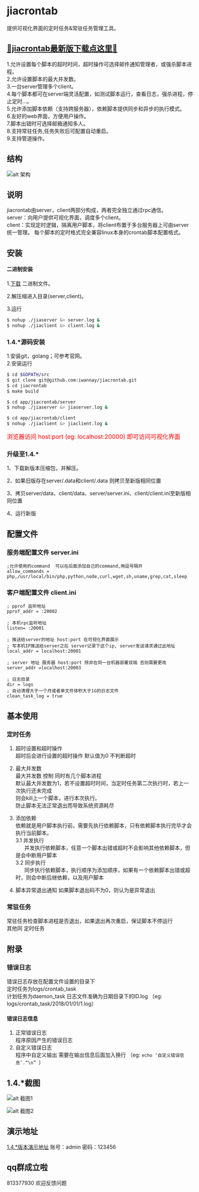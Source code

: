 # jiacrontab
提供可视化界面的定时任务&常驻任务管理工具。
## [🔴jiacrontab最新版下载点这里🔴](https://jiacrontab.iwannay.cn/download/)

1.允许设置每个脚本的超时时间，超时操作可选择邮件通知管理者，或强杀脚本进程。  
2.允许设置脚本的最大并发数。  
3.一台server管理多个client。  
4.每个脚本都可在server端灵活配置，如测试脚本运行，查看日志，强杀进程，停止定时...。  
5.允许添加脚本依赖（支持跨服务器），依赖脚本提供同步和异步的执行模式。  
6.友好的web界面，方便用户操作。  
7.脚本出错时可选择邮箱通知多人。  
8.支持常驻任务,任务失败后可配置自动重启。  
9.支持管道操作。

## 结构

![alt 架构](https://raw.githubusercontent.com/iwannay/static_dir/master/jiacrontab_arch.PNG)

## 说明
jiacrontab由server，client两部分构成，两者完全独立通过rpc通信。  
server：向用户提供可视化界面，调度多个client。  
client：实现定时逻辑，隔离用户脚本，将client布置于多台服务器上可由server统一管理。
每个脚本的定时格式完全兼容linux本身的crontab脚本配置格式。

## 安装
#### 二进制安装  
1.[下载](https://jiacrontab.iwannay.cn/download/) 二进制文件。  

2.解压缩进入目录(server,client)。  

3.运行  
```sh
$ nohup ./jiaserver &> server.log &
$ nohup ./jiaclient &> client.log &     
```

### 1.4.*源码安装
1.安装git，golang；可参考官网。  
2.安装运行
```sh
$ cd $GOPATH/src
$ git clone git@github.com:iwannay/jiacrontab.git
$ cd jiacrontab
$ make build

$ cd app/jiacrontab/server
$ nohup ./jiaserver &> jiaserver.log &

$ cd app/jiacrontab/client
$ nohup ./jiaclient &> jiaclient.log &
```
<font color="red" size="3">浏览器访问 host:port (eg: localhost:20000) 即可访问可视化界面</font>

### 升级至1.4.*

1、下载新版本压缩包，并解压。  

2、如果旧版存在server/.data和client/.data 则拷贝至新版相同位置

3、拷贝server/data、client/data、server/server.ini、client/client.ini至新版相同位置

4、运行新版

## 配置文件
### 服务端配置文件 server.ini
```
;允许使用的command  可以在后面添加自己的command,用逗号隔开
allow_commands = php,/usr/local/bin/php,python,node,curl,wget,sh,uname,grep,cat,sleep
```

### 客户端配置文件 client.ini
```
; pprof 监听地址
pprof_addr = :20002

; 本机rpc监听地址
listen= :20001

; 推送给server的地址 host:port 在可视化界面展示
; 写本机IP推送给server之后 server记录下这个ip, server发送请求通过此地址
local_addr = localhost:20001

; server 地址 服务器 host:port 除非在同一台机器部署双端 否则需要更改
server_addr =localhost:20003

; 日志目录
dir = logs
; 自动清理大于一个月或者单文件体积大于1G的日志文件
clean_task_log = true
```

## 基本使用
### 定时任务
1. 超时设置和超时操作  
超时后会进行设置的超时操作 默认值为0 不判断超时  

2. 最大并发数  
最大并发数 控制 同时有几个脚本进程  
默认最大并发数为1，若不设置超时时间，当定时任务第二次执行时，若上一次执行还未完成  
则会kill上一个脚本，进行本次执行。  
防止脚本无法正常退出而导致系统资源耗尽  

3. 添加依赖  
依赖就是用户脚本执行前，需要先执行依赖脚本，只有依赖脚本执行完毕才会执行当前脚本。  
3.1 并发执行  
&nbsp;&nbsp;&nbsp;&nbsp;&nbsp;&nbsp;并发执行依赖脚本，任意一个脚本出错或超时不会影响其他依赖脚本，但是会中断用户脚本  
3.2 同步执行  
&nbsp;&nbsp;&nbsp;&nbsp;&nbsp;&nbsp;同步执行依赖脚本，执行顺序为添加顺序，如果有一个依赖脚本出错或超时，则会中断后继依赖，以及用户脚本  

4. 脚本异常退出通知
如果脚本退出码不为0，则认为是异常退出

### 常驻任务
常驻任务检查脚本进程是否退出，如果退出再次重启，保证脚本不停运行  
其他同 定时任务

## 附录
### 错误日志
错误日志存放在配置文件设置的目录下  
定时任务为logs/crontab_task  
计划任务为daemon_task
日志文件准确为日期目录下的ID.log  （eg: logs/crontab_task/2018/01/01/1.log）  
#### 错误日志信息
1. 正常错误日志  
程序原因产生的错误日志
2. 自定义错误日志  
程序中自定义输出 需要在输出信息后面加入换行 （eg: ```echo ‘自定义错误信息’.“\n” ```）

## 1.4.*截图
![alt 截图1](https://raw.githubusercontent.com/iwannay/static_dir/master/jiacrontab_preview_1.4.0_list.png)  

![alt 截图2](https://raw.githubusercontent.com/iwannay/static_dir/master/jiacrontab_preview_1.4.0_edit.png)

## 演示地址
[1.4.*版本演示地址](http://jiacrontab.iwannay.cn/) 账号：admin 密码：123456
## qq群成立啦
813377930 欢迎反馈问题
